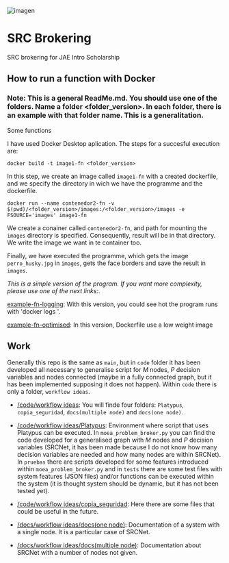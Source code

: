 ![imagen](https://github.com/AlvaroRodriguezGallardo/src-brokering/assets/7033451/24942575-d479-41c6-b918-7a21b2cc76f1)

# SRC Brokering

SRC brokering for JAE Intro Scholarship

## How to run a function with Docker
### Note: This is a general ReadMe.md. You should use one of the folders. Name a folder <folder_version>. In each folder, there is an example with that folder name. This is a generalitation.
Some functions

I have used Docker Desktop aplication. The steps for a succesful execution are:

```
docker build -t image1-fn <folder_version>
```

In this step, we create an image called `image1-fn` with a created dockerfile, and we specify the directory in wich we have the programme and the dockerfile.

```
docker run --name contenedor2-fn -v $(pwd)/<folder_version>/images:/<folder_version>/images -e FSOURCE='images' image1-fn
```

We create a conainer called `contenedor2-fn`, and path for mounting the `images` directory is specified. Consequently, result will be in that directory. We write the image we want in te container too.


Finally, we have executed the programme, which gets the image `perro_husky.jpg` in `images`, gets the face borders and save the result in `images`.


*This is a simple version of the program. If you want more complexity, please use one of the next links:*.

[example-fn-logging](https://github.com/AlvaroRodriguezGallardo/src-brokering/tree/logging-output): With this version, you could see hot the program runs with 'docker logs <image>'.

[example-fn-optimised](https://github.com/AlvaroRodriguezGallardo/src-brokering/tree/example-fn-optimised): In this version, Dockerfile use a low weight image

## Work

Generally this repo is the same as ``main``, but in ``code`` folder it has been developed all necessary to generalise script for $M$ nodes, $P$ decision variables and nodes connected (maybe in a fully connected graph, but it has been implemented supposing it does not happen). Within ``code`` there is only a folder, ``workflow ideas``.

- [/code/workflow ideas](https://github.com/AlvaroRodriguezGallardo/src-brokering/tree/Multinode-System/code/workflow%20ideas): You will finde four folders: ``Platypus``, ``copia_seguridad``, ``docs(multiple node)`` and ``docs(one node)``.

- [/code/workflow ideas/Platypus](https://github.com/AlvaroRodriguezGallardo/src-brokering/tree/Multinode-System/code/workflow%20ideas/Platypus): Environment where script that uses Platypus can be executed. In ``moea_problem_broker.py`` you can find the code developed for a generalised graph with $M$ nodes and $P$ decision variables (SRCNet, it has been made because I do not know how many decision variables are needed and how many nodes are within SRCNet). In ``pruebas`` there are scripts developed for some features introduced within ``moea_problem_broker.py`` and in ``tests`` there are some test files with system features (JSON files) and/or functions can be executed within the system (it is thought system should be dynamic, but it has not been tested yet).

- [/code/workflow ideas/copia_seguridad](https://github.com/AlvaroRodriguezGallardo/src-brokering/tree/Multinode-System/code/workflow%20ideas/copia_seguridad): Here there are some files that could be useful in the future.

- [/docs/workflow ideas/docs(one node)](https://github.com/AlvaroRodriguezGallardo/src-brokering/tree/Multinode-System/code/workflow%20ideas/docs%20(one%20node)): Documentation of a system with a single node. It is a particular case of SRCNet.

- [/docs/workflow ideas/docs(multiple node)](https://github.com/AlvaroRodriguezGallardo/src-brokering/tree/Multinode-System/code/workflow%20ideas/docs%20(multiple%20node)): Documentation about SRCNet with a number of nodes not given.
